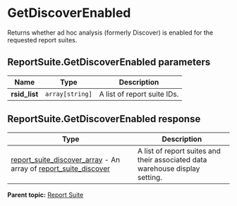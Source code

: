# GetDiscoverEnabled

Returns whether ad hoc analysis (formerly Discover) is enabled for the requested report suites.

## ReportSuite.GetDiscoverEnabled parameters

|Name|Type|Description|
|----|----|-----------|
|**rsid_list** |`array[string]` |A list of report suite IDs.|

## ReportSuite.GetDiscoverEnabled response

|Type|Description|
|----|-----------|
| [report_suite_discover_array](../../data_types/r_report_suite_discover_array.md#) - An array of [report_suite_discover](../../data_types/r_report_suite_discover.md#) |A list of report suites and their associated data warehouse display setting.|

**Parent topic:** [Report Suite](../../methods/report_suite/r_methods_reportsuite.md)

